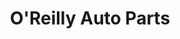 ---
title: "O'Reilly Auto Parts"
url: /taylorsville/oreilly-auto-parts-west-5400-south/
shop: Autoteile
---